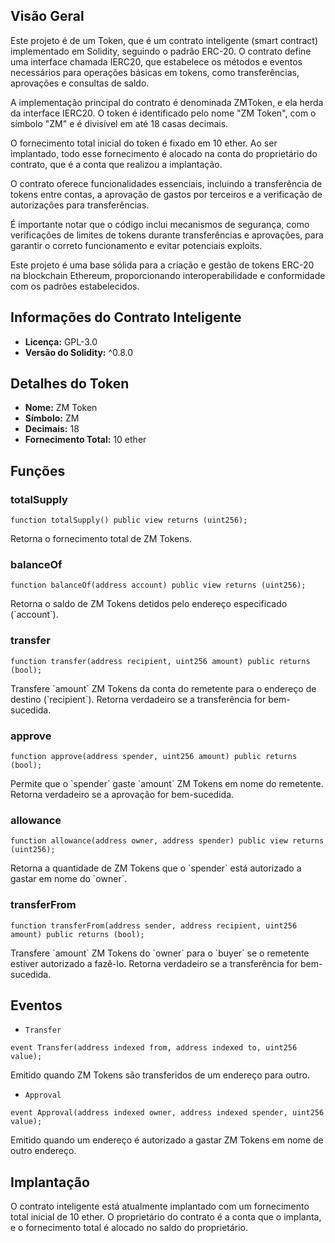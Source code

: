 ## Visão Geral


Este projeto é de um Token, que é um contrato inteligente (smart contract) implementado em Solidity, seguindo o padrão ERC-20. O contrato define uma interface chamada IERC20, que estabelece os métodos e eventos necessários para operações básicas em tokens, como transferências, aprovações e consultas de saldo.



A implementação principal do contrato é denominada ZMToken, e ela herda da interface IERC20. O token é identificado pelo nome "ZM Token", com o símbolo "ZM" e é divisível em até 18 casas decimais.



O fornecimento total inicial do token é fixado em 10 ether. Ao ser implantado, todo esse fornecimento é alocado na conta do proprietário do contrato, que é a conta que realizou a implantação.



O contrato oferece funcionalidades essenciais, incluindo a transferência de tokens entre contas, a aprovação de gastos por terceiros e a verificação de autorizações para transferências.



É importante notar que o código inclui mecanismos de segurança, como verificações de limites de tokens durante transferências e aprovações, para garantir o correto funcionamento e evitar potenciais exploits.



Este projeto é uma base sólida para a criação e gestão de tokens ERC-20 na blockchain Ethereum, proporcionando interoperabilidade e conformidade com os padrões estabelecidos.

## Informações do Contrato Inteligente

- **Licença:** GPL-3.0
- **Versão do Solidity:** ^0.8.0

## Detalhes do Token

- **Nome:** ZM Token
- **Símbolo:** ZM
- **Decimais:** 18
- **Fornecimento Total:** 10 ether

## Funções

### totalSupply

```solidity
function totalSupply() public view returns (uint256);
```

Retorna o fornecimento total de ZM Tokens.

### balanceOf

```solidity
function balanceOf(address account) public view returns (uint256);
```

Retorna o saldo de ZM Tokens detidos pelo endereço especificado (\`account\`).

### transfer

```solidity
function transfer(address recipient, uint256 amount) public returns (bool);
```

Transfere \`amount\` ZM Tokens da conta do remetente para o endereço de destino (\`recipient\`). Retorna verdadeiro se a transferência for bem-sucedida.

### approve

```solidity
function approve(address spender, uint256 amount) public returns (bool);
```

Permite que o \`spender\` gaste \`amount\` ZM Tokens em nome do remetente. Retorna verdadeiro se a aprovação for bem-sucedida.

### allowance

```solidity
function allowance(address owner, address spender) public view returns (uint256);
```

Retorna a quantidade de ZM Tokens que o \`spender\` está autorizado a gastar em nome do \`owner\`.

### transferFrom

```solidity
function transferFrom(address sender, address recipient, uint256 amount) public returns (bool);
```

Transfere \`amount\` ZM Tokens do \`owner\` para o \`buyer\` se o remetente estiver autorizado a fazê-lo. Retorna verdadeiro se a transferência for bem-sucedida.

## Eventos

- `Transfer`

```solidity
event Transfer(address indexed from, address indexed to, uint256 value);
```

Emitido quando ZM Tokens são transferidos de um endereço para outro.

- `Approval`

```solidity
event Approval(address indexed owner, address indexed spender, uint256 value);
```

Emitido quando um endereço é autorizado a gastar ZM Tokens em nome de outro endereço.

## Implantação

O contrato inteligente está atualmente implantado com um fornecimento total inicial de 10 ether. O proprietário do contrato é a conta que o implanta, e o fornecimento total é alocado no saldo do proprietário.
